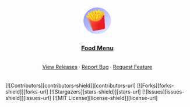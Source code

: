 <!--
This README.md template was NOT orginally created by me(SquerlInMyPants)! This is a fork of:
https://github.com/othneildrew/Best-README-Template
-->

<!-- PROJECT LOGO -->
<br />
<p align="center">
<a href="https://github.com/SquerlInMyPants/food-menu">
    <img src="https://github.com/SquerlInMyPants/food-menu/blob/main/image/site_icon.png?raw=true" alt="Logo" width="80" height="80">
  </a>
  <h3 align="center"><u>Food Menu</u></h3>
    <br />
 <div align="center">
    <a href="https://github.com/SquerlInMyPants/food-menu/releases">View Releases</a>
    ·
    <a href="https://github.com/SquerlInMyPants/food-menuissues">Report Bug</a>
    ·
    <a href="https://github.com/SquerlInMyPants/food-menu/issues">Request Feature</a>
</div>
    <br>
    <br />
[![Contributors][contributors-shield]][contributors-url]
[![Forks][forks-shield]][forks-url]
[![Stargazers][stars-shield]][stars-url]
[![Issues][issues-shield]][issues-url]
[![MIT License][license-shield]][license-url]



<!--Icons-->
[contributors-shield]: https://img.shields.io/github/contributors/SquerlInMyPants/food-menu.svg?style=for-the-badge
[contributors-url]: https://github.com/SquerlInMyPantsfood-menu/graphs/contributors
[forks-shield]: https://img.shields.io/github/forks/SquerlInMyPants/food-menu.svg?style=for-the-badge
[forks-url]: https://github.com/SquerlInMyPants/food-menu/network/members
[stars-shield]: https://img.shields.io/github/stars/SquerlInMyPants/food-menu.svg?style=for-the-badge
[stars-url]: https://github.com/SquerlInMyPants/food-menu/stargazers
[issues-shield]: https://img.shields.io/github/issues/ReallyFatYoshi/addon-jam.svg?style=for-the-badge
[issues-url]: https://github.com/ReallyFatYoshi/addon-jam/issues
[license-shield]: https://img.shields.io/github/license/ReallyFatYoshi/addon-jam.svg?style=for-the-badge
[license-url]: https://github.com/ReallyFatYoshi/addon-jam/blob/main/LICENSE
